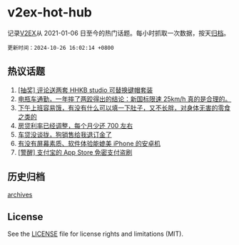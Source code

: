 # v2ex-hot-hub

 记录[V2EX](https://www.v2ex.com/)从 2021-01-06 日至今的热门话题。每小时抓取一次数据，按天[归档](archives)。

`更新时间：2024-10-26 16:02:14 +0800`

## 热议话题

1. [[抽奖] 评论送两套 HHKB studio 可替换键帽套装](https://www.v2ex.com/t/1083631)
1. [电瓶车通勤，一年摔了两跤得出的结论：新国标限速 25km/h 真的是合理的。](https://www.v2ex.com/t/1083634)
1. [下午上班容易饿，有没有什么可以填一下肚子，又不长胖，对身体无害的零食之类的](https://www.v2ex.com/t/1083665)
1. [房贷利率已经调整，每个月少还 700 左右](https://www.v2ex.com/t/1083636)
1. [车贷没谈拢，狗销售给我退订金了](https://www.v2ex.com/t/1083714)
1. [有没有屏幕素质、软件体验能媲美 iPhone 的安卓机](https://www.v2ex.com/t/1083707)
1. [[警醒] 支付宝的 App Store 免密支付盗刷](https://www.v2ex.com/t/1083796)

## 历史归档

[archives](archives)

## License

See the [LICENSE](LICENSE) file for license rights and limitations (MIT).
